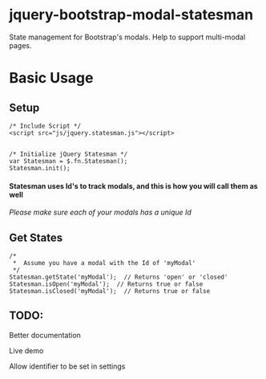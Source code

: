 # jquery-bootstrap-modal-statesman
State management for Bootstrap's modals.  Help to support multi-modal pages.

# Basic Usage

## Setup
~~~
/* Include Script */
<script src="js/jquery.statesman.js"></script>


/* Initialize jQuery Statesman */
var Statesman = $.fn.Statesman();
Statesman.init();
~~~

#### Statesman uses Id's to track modals, and this is how you will call them as well
*Please make sure each of your modals has a unique Id*

## Get States
~~~
/*
 *  Assume you have a modal with the Id of 'myModal'
 */
Statesman.getState('myModal');  // Returns 'open' or 'closed'
Statesman.isOpen('myModal');  // Returns true or false
Statesman.isClosed('myModal');  // Returns true or false
~~~

## TODO:
Better documentation

Live demo

Allow identifier to be set in settings
